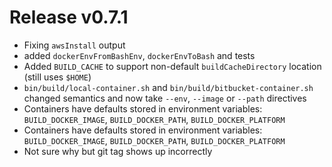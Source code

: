 # Release v0.7.1

- Fixing `awsInstall` output
- added `dockerEnvFromBashEnv`, `dockerEnvToBash` and tests
- Added `BUILD_CACHE` to support non-default `buildCacheDirectory` location (still uses `$HOME`)
- `bin/build/local-container.sh` and `bin/build/bitbucket-container.sh` changed semantics and now take `--env`, `--image` or `--path` directives
- Containers have defaults stored in environment variables: `BUILD_DOCKER_IMAGE`, `BUILD_DOCKER_PATH`, `BUILD_DOCKER_PLATFORM`
- Containers have defaults stored in environment variables: `BUILD_DOCKER_IMAGE`, `BUILD_DOCKER_PATH`, `BUILD_DOCKER_PLATFORM`
- Not sure why but git tag shows up incorrectly
